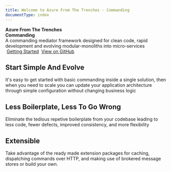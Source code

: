 ```yaml
---
title: Welcome to Azure From The Trenches - Commanding
documentType: index
---
```

<style type="text/css">
footer{
  position: relative;
}
</style>

<div class="hero">
  <div class="wrap">
    <div class="subtext">
      <strong>Azure From The Trenches</strong>
    </div>
    <div class="text">
      <strong>Commanding </strong>
    </div>    
    <div class="minitext">
    A commanding mediator framework designed for clean code, rapid development and evolving modular-monoliths into micro-services
    </div>
    <div class="buttons-unit">
      <a href="guides/gettingStarted.html" class="button"><i class="fas fa-paper-plane"></i><span style="margin-left: 4px;">Getting Started</span></a>
      <a href="https://github.com/JamesRandall/AzureFromTheTrenches.Commanding" class="button"><i class="fab fa-github"></i><span style="margin-left: 4px;">View on GitHub</span></a>
    </div>
  </div>
</div>
<div class="key-section">
  <div class="container">
    <div class="row">
      <div class="col-md-10 col-md-offset-1 text-center">
        <div class="icon-container"><i class="fas fa-fast-forward"></i></div>
        <section>
          <h2>Start Simple And Evolve</h2>
          <p class="lead">It's easy to get started with basic commanding inside a single solution, then when you need to scale you can update your application architecture through simple configuration without changing business logic</p>
        </section>
      </div>
    </div>
  </div>
</div>
<div class="counter-key-section">
  <div class="container">
    <div class="row">
      <div class="col-md-10 col-md-offset-1 text-center">
        <div class="icon-container"><i class="fas fa-code"></i></div>
        <section>
          <h2>Less Boilerplate, Less To Go Wrong</h2>
          <p class="lead">Eliminate the tedious repetive boilerplate from your codebase leading to less code, fewer defects, improved consistency, and more flexibility</p>
        </section>
      </div>
    </div>
  </div>
</div>
<div class="key-section">
  <div class="container content">
    <div class="row">
      <div class="col-md-10 col-md-offset-1 text-center">
        <div class="icon-container"><i class="fas fa-wrench"></i></div>
        <section>
          <h2>Extensible</h2>
          <p class="lead">Take advantage of the ready made extension packages for caching, dispatching commands over HTTP, and making use of brokered message stores or build your own.</p>
        </section>
      </div>
    </div>
  </div>
</div>
